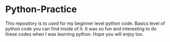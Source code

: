 # Python-Practice
This repository is to used for my beginner level python code. Basics level of python code you can find inside of it. It was so fun and interesting to do these codes when I was learning python. Hope you will enjoy too.
